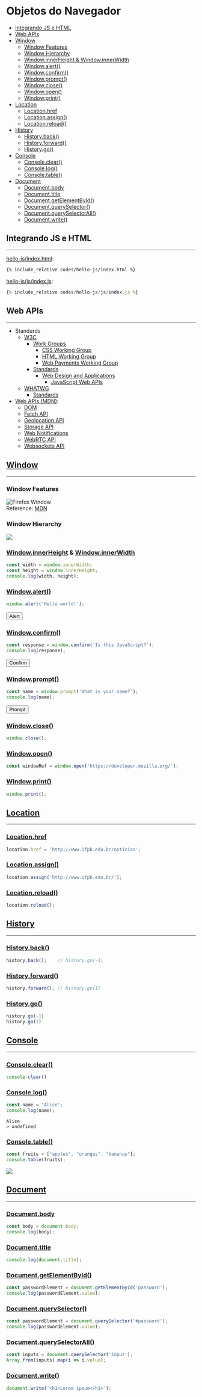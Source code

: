 # Objetos do Navegador

  - [Integrando JS e HTML](#integrando-js-e-html)
  - [Web APIs](#web-apis)
  - [Window](#window)
    - [Window Features](#window-features)
    - [Window Hierarchy](#window-hierarchy)
    - [Window.innerHeight & Window.innerWidth](#windowinnerheight--windowinnerwidth)
    - [Window.alert()](#windowalert)
    - [Window.confirm()](#windowconfirm)
    - [Window.prompt()](#windowprompt)
    - [Window.close()](#windowclose)
    - [Window.open()](#windowopen)
    - [Window.print()](#windowprint)
  - [Location](#location)
    - [Location.href](#locationhref)
    - [Location.assign()](#locationassign)
    - [Location.reload()](#locationreload)
  - [History](#history)
    - [History.back()](#historyback)
    - [History.forward()](#historyforward)
    - [History.go()](#historygo)
  - [Console](#console)
    - [Console.clear()](#consoleclear)
    - [Console.log()](#consolelog)
    - [Console.table()](#consoletable)
  - [Document](#document)
    - [Document.body](#documentbody)
    - [Document.title](#documenttitle)
    - [Document.getElementById()](#documentgetelementbyid)
    - [Document.querySelector()](#documentqueryselector)
    - [Document.querySelectorAll()](#documentqueryselectorall)
    - [Document.write()](#documentwrite)

## Integrando JS e HTML

---

[hello-js/index.html](codes/hello-js/index.html):

```html
{% include_relative codes/hello-js/index.html %}
```

[hello-js/js/index.js](codes/hello-js/js/index.js):

```js
{% include_relative codes/hello-js/js/index.js %}
```

## Web APIs

---

- Standards
  - [W3C](https://www.w3.org/)
    - [Work Groups](https://www.w3.org/groups/wg/)
      - [CSS Working Group](https://www.w3.org/groups/wg/css)
      - [HTML Working Group](https://www.w3.org/groups/wg/htmlwg)
      - [Web Payments Working Group](https://www.w3.org/groups/wg/payments)
    - [Standards](https://www.w3.org/standards/)
      - [Web Design and Applications](https://www.w3.org/standards/webdesign/)
        - [JavaScript Web APIs](https://www.w3.org/TR/?tag=webapi)
  - [WHATWG](https://whatwg.org/)
    - [Standards](https://spec.whatwg.org/)
- [Web APIs (MDN)](https://developer.mozilla.org/en-US/docs/Web/API):
  - [DOM](https://developer.mozilla.org/en-US/docs/Web/API/Document_Object_Model)
  - [Fetch API](https://developer.mozilla.org/en-US/docs/Web/API/Fetch_API)
  - [Geolocation API](https://developer.mozilla.org/en-US/docs/Web/API/Geolocation_API)
  - [Storage API](https://developer.mozilla.org/en-US/docs/Web/API/Storage_API)
  - [Web Notifications](https://developer.mozilla.org/en-US/docs/Web/API/Notifications_API)
  - [WebRTC API](https://developer.mozilla.org/en-US/docs/Web/API/WebRTC_API)
  - [Websockets API](https://developer.mozilla.org/en-US/docs/Web/API/WebSockets_API)

## [Window](https://developer.mozilla.org/en-US/docs/Web/API/Window)

---

### Window Features

![Firefox Window](https://developer.mozilla.org/@api/deki/files/210/=FirefoxChromeToolbarsDescription7a.gif)<br>
Reference: [MDN](https://developer.mozilla.org/en-US/docs/Web/API/Window/open)

### Window Hierarchy

![](assets/dom-hierarchy.svg)

### [Window.innerHeight](https://developer.mozilla.org/en-US/docs/Web/API/Window/innerHeight) & [Window.innerWidth](https://developer.mozilla.org/en-US/docs/Web/API/Window/innerWidth)

```js
const width = window.innerWidth;
const height = window.innerHeight;
console.log(width, height);
```

### [Window.alert()](https://developer.mozilla.org/en-US/docs/Web/API/Window/alert)


```js
window.alert('Hello world!');
```

<button onclick="javascript:window.alert('Hello world!');">Alert</button>

### [Window.confirm()](https://developer.mozilla.org/en-US/docs/Web/API/Window/confirm)

```js
const response = window.confirm('Is this JavaScript?');
console.log(response);
```

<button onclick="javascript:console.log(window.confirm('Is this JavaScript?'))">Confirm</button>

### [Window.prompt()](https://developer.mozilla.org/en-US/docs/Web/API/Window/prompt)

```js
const name = window.prompt('What is your name?');
console.log(name);
```

<button onclick="javascript:console.log(window.prompt('What is your name?'))">Prompt</button>

### [Window.close()](https://developer.mozilla.org/en-US/docs/Web/API/Window/close)

```js
window.close();
```

### [Window.open()](https://developer.mozilla.org/en-US/docs/Web/API/Window/open)

```js
const windowRef = window.open('https://developer.mozilla.org/');
```

### [Window.print()](https://developer.mozilla.org/en-US/docs/Web/API/Window/print)

```js
window.print();
```

## [Location](https://developer.mozilla.org/en-US/docs/Web/API/Location)

---

### [Location.href](https://developer.mozilla.org/en-US/docs/Web/API/Location/href)

```js
location.href = 'http://www.ifpb.edu.br/noticias';
```

### [Location.assign()](https://developer.mozilla.org/en-US/docs/Web/API/Location/assign)

```js
location.assign('http://www.ifpb.edu.br/');
```

### [Location.reload()](https://developer.mozilla.org/en-US/docs/Web/API/Location/reload)

```js
location.reload();
```

## [History](https://developer.mozilla.org/en-US/docs/Web/API/History)

---

### [History.back()](https://developer.mozilla.org/en-US/docs/Web/API/History)

```js
history.back();    // history.go(-1)
```

### [History.forward()](https://developer.mozilla.org/en-US/docs/Web/API/History)

```js
history.forward(); // history.go(1)
```

### [History.go()](https://developer.mozilla.org/en-US/docs/Web/API/History)

```js
history.go(-1)
history.go(1)
```

## [Console](https://developer.mozilla.org/en-US/docs/Web/API/Console)

---

### [Console.clear()](https://developer.mozilla.org/en-US/docs/Web/API/Console/clear)

```js
console.clear()
```

### [Console.log()](https://developer.mozilla.org/en-US/docs/Web/API/Console/log)

```js
const name = 'Alice';
console.log(name);
```

```
Alice
> undefined
```

### [Console.table()](https://developer.mozilla.org/en-US/docs/Web/API/Console/table)

```js
const fruits = ["apples", "oranges", "bananas"];
console.table(fruits);
```

![](assets/console-table-fruits.png)



## [Document](https://developer.mozilla.org/en-US/docs/Web/API/Document)

---

### [Document.body](https://developer.mozilla.org/en-US/docs/Web/API/Document/body)

```js
const body = document.body;
console.log(body);
```

### [Document.title](https://developer.mozilla.org/en-US/docs/Web/API/Document/title)

```js
console.log(document.title);
```

### [Document.getElementById()](https://developer.mozilla.org/en-US/docs/Web/API/Document/getElementById)

```js
const passwordElement = document.getElementById('password');
console.log(passwordElement.value);
```

### [Document.querySelector()](https://developer.mozilla.org/en-US/docs/Web/API/Document/querySelector)

```js
const passwordElement = document.querySelector('#password');
console.log(passwordElement.value);
```

### [Document.querySelectorAll()](https://developer.mozilla.org/en-US/docs/Web/API/Document/querySelectorAll)

```js
const inputs = document.querySelector('input');
Array.from(inputs).map(i => i.value);
```

### [Document.write()](https://developer.mozilla.org/en-US/docs/Web/API/Document/write)

```js
document.write('<h1>Lorem ipsum</h1>');
```
